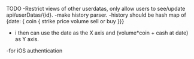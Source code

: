TODO
-Restrict views of other userdatas, only allow users to see/update api/userDatas/{id}.
-make history parser.
-history should be hash map of {date: { coin {
                                              strike price
                                           volume
                                              sell or buy  }}}

- i then can use the date as the X axis and (volume*coin + cash at date) as Y axis.

-for iOS authentication